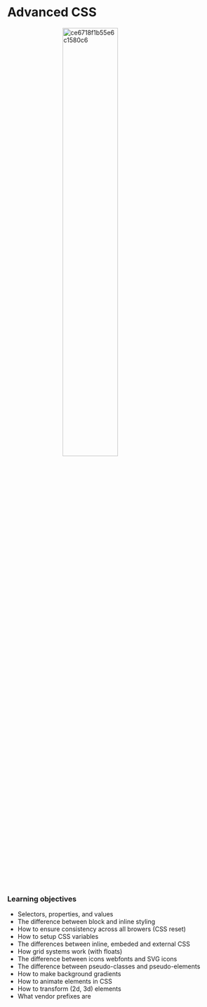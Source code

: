 # Advanced CSS

<div>
    <a href="https://ibb.co/R4cNKQ8"><img src="https://i.ibb.co/R4cNKQ8/ce6718f1b55e6c1580c6.jpg" alt="ce6718f1b55e6c1580c6" style="display: block; margin-left: auto; margin-right: auto; width: 50%;" border="0" /></a>
</div>

### Learning objectives

- Selectors, properties, and values
- The difference between block and inline styling
- How to ensure consistency across all browers (CSS reset)
- How to setup CSS variables
- The differences between inline, embeded and external CSS
- How grid systems work (with floats)
- The difference between icons webfonts and SVG icons
- The difference between pseudo-classes and pseudo-elements
- How to make background gradients
- How to animate elements in CSS
- How to transform (2d, 3d) elements
- What vendor prefixes are
